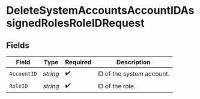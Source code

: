 # DeleteSystemAccountsAccountIDAssignedRolesRoleIDRequest


## Fields

| Field                     | Type                      | Required                  | Description               |
| ------------------------- | ------------------------- | ------------------------- | ------------------------- |
| `AccountID`               | *string*                  | :heavy_check_mark:        | ID of the system account. |
| `RoleID`                  | *string*                  | :heavy_check_mark:        | ID of the role.           |